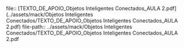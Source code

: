 file:: [TEXTO_DE_APOIO_Objetos Inteligentes Conectados_AULA 2.pdf](../assets/mack/Objetos Inteligentes Conectados/TEXTO_DE_APOIO_Objetos Inteligentes Conectados_AULA 2.pdf)
file-path:: ../assets/mack/Objetos Inteligentes Conectados/TEXTO_DE_APOIO_Objetos Inteligentes Conectados_AULA 2.pdf
